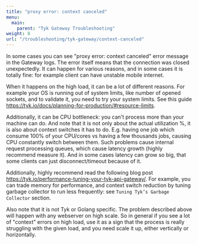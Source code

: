 ```yaml
---
title: "proxy error: context canceled"
menu:
  main:
    parent: "Tyk Gateway Troubleshooting"
weight: 8
url: "/troubleshooting/tyk-gateway/context-canceled"
---
```


In some cases you can see "proxy error: context canceled" error message in the Gateway logs.
The error itself means that the connection was closed unexpectedly. 
It can happen for various reasons, and in some cases it is totally fine: for example client can have unstable mobile internet.

When it happens on the high load, it can be a lot of different reasons.
For example your OS is running out of system limits, like number of opened sockets, and to validate it, you need to try your system limits.
See this guide https://tyk.io/docs/planning-for-production/#resource-limits.

Additionally, it can be CPU bottleneck: you can't process more than your machine  can do.
And note that it is not only about the actual utilization %, it is also about context switches it has to do. 
E.g. having one job which consume 100% of your CPU/cores vs having a few thousands jobs, causing CPU constantly switch between them. 
Such problems cause internal request processing queues, which cause latency growth (highly recommend measure it). 
And in some cases latency can grow so big, that some clients can just disconnect/timeout because of it. 

Additionally, highly recommend read the following blog post https://tyk.io/performance-tuning-your-tyk-api-gateway/.
For example, you can trade memory for performance, and context switch reduction by tuning garbage collector to run less frequently: see `Tuning Tyk’s Garbage Collector` section.


Also note that it is not Tyk or Golang specific.
The problem described above will happen with any webserver on high scale. 
So in general if you see a lot of "context" errors on high load, use it as a sign that the process is really struggling with the given load, and you need scale it up, either vertically or horizontally. 

